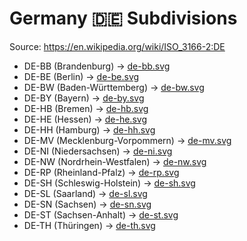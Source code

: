 # Germany 🇩🇪 Subdivisions

Source: https://en.wikipedia.org/wiki/ISO_3166-2:DE

* DE-BB (Brandenburg) -> [de-bb.svg](https://github.com/amckenna41/iso3166-flag-icons/blob/main/iso3166-2-icons/DE/de-bb.svg)
* DE-BE (Berlin) -> [de-be.svg](https://github.com/amckenna41/iso3166-flag-icons/blob/main/iso3166-2-icons/DE/de-be.svg)
* DE-BW (Baden-Württemberg) -> [de-bw.svg](https://github.com/amckenna41/iso3166-flag-icons/blob/main/iso3166-2-icons/DE/de-bw.svg)
* DE-BY (Bayern) -> [de-by.svg](https://github.com/amckenna41/iso3166-flag-icons/blob/main/iso3166-2-icons/DE/de-by.svg)
* DE-HB (Bremen) -> [de-hb.svg](https://github.com/amckenna41/iso3166-flag-icons/blob/main/iso3166-2-icons/DE/de-hb.svg)
* DE-HE (Hessen) -> [de-he.svg](https://github.com/amckenna41/iso3166-flag-icons/blob/main/iso3166-2-icons/DE/de-he.svg)
* DE-HH (Hamburg) -> [de-hh.svg](https://github.com/amckenna41/iso3166-flag-icons/blob/main/iso3166-2-icons/DE/de-hh.svg)
* DE-MV (Mecklenburg-Vorpommern) -> [de-mv.svg](https://github.com/amckenna41/iso3166-flag-icons/blob/main/iso3166-2-icons/DE/de-mv.svg)
* DE-NI (Niedersachsen) -> [de-ni.svg](https://github.com/amckenna41/iso3166-flag-icons/blob/main/iso3166-2-icons/DE/de-ni.svg)
* DE-NW (Nordrhein-Westfalen) -> [de-nw.svg](https://github.com/amckenna41/iso3166-flag-icons/blob/main/iso3166-2-icons/DE/de-nw.svg)
* DE-RP (Rheinland-Pfalz) -> [de-rp.svg](https://github.com/amckenna41/iso3166-flag-icons/blob/main/iso3166-2-icons/DE/de-rp.svg)
* DE-SH (Schleswig-Holstein) -> [de-sh.svg](https://github.com/amckenna41/iso3166-flag-icons/blob/main/iso3166-2-icons/DE/de-sh.svg)
* DE-SL (Saarland) -> [de-sl.svg](https://github.com/amckenna41/iso3166-flag-icons/blob/main/iso3166-2-icons/DE/de-sl.svg)
* DE-SN (Sachsen) -> [de-sn.svg](https://github.com/amckenna41/iso3166-flag-icons/blob/main/iso3166-2-icons/DE/de-sn.svg)
* DE-ST (Sachsen-Anhalt) -> [de-st.svg](https://github.com/amckenna41/iso3166-flag-icons/blob/main/iso3166-2-icons/DE/de-st.svg)
* DE-TH (Thüringen) -> [de-th.svg](https://github.com/amckenna41/iso3166-flag-icons/blob/main/iso3166-2-icons/DE/de-th.svg)
